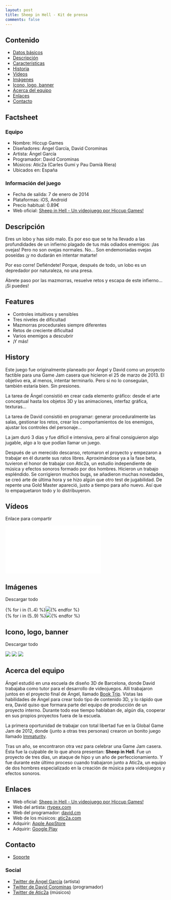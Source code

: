 ```yaml
---
layout: post
title: Sheep in Hell - Kit de prensa
comments: false
---
```


Contenido
---------

<ul class="listing">
  <li><i class="icon icon-chevron-right"></i><a href="#factsheet">Datos básicos</a></li>
  <li><i class="icon icon-chevron-right"></i><a href="#description">Descripción</a></li>
  <li><i class="icon icon-chevron-right"></i><a href="#features">Características</a></li>
  <li><i class="icon icon-chevron-right"></i><a href="#history">Historia</a></li>
  <li><i class="icon icon-chevron-right"></i><a href="#videos">Vídeos</a></li>
  <li><i class="icon icon-chevron-right"></i><a href="#images">Imágenes</a></li>
  <li><i class="icon icon-chevron-right"></i><a href="#logos">Icono, logo, banner</a></li>
  <li><i class="icon icon-chevron-right"></i><a href="#aboutus">Acerca del equipo</a></li>
  <li><i class="icon icon-chevron-right"></i><a href="#links">Enlaces</a></li>
  <li><i class="icon icon-chevron-right"></i><a href="#contact">Contacto</a></li>
</ul>

<a id="factsheet"></a>
Factsheet
---------

<p>
	<h3>Equipo</h3>
	<ul class="listing">
	  <li>Nombre: Hiccup Games</li>
	  <li>Diseñadores: Ángel García, David Corominas</li>
	  <li>Artista: Ángel García</li>
	  <li>Programador: David Corominas</li>
	  <li>Músicos: Atic2a (Carles Gumí y Pau Damià Riera)</li>
	  <li>Ubicados en: España</li>
	</ul>
</p>

<p>
	<h3>Información del juego</h3>
	<ul class="listing">
	  <li>Fecha de salida: 7 de enero de 2014</li>
	  <li>Plataformas: iOS, Android</li>
	  <li>Precio habitual: 0.89€</li>
	  <li>Web oficial: <a href="http://david.cm/landing/sheepinhell">Sheep in Hell - Un videojuego por Hiccup Games!</a></li>
	</ul>
</p>

<a id="description"></a>
Descripción
-----------

Eres un lobo y has sido malo. Es por eso que se te ha llevado a las profundidades de un infierno plagado de tus más odiados enemigos: ¡las ovejas! Pero no son ovejas normales. No... Son endemoniadas ovejas poseídas ¡y no dudarán en intentar matarte!

Por eso corre! Defiéndete! Porque, después de todo, un lobo es un depredador por naturaleza, no una presa.

Ábrete paso por las mazmorras, resuelve retos y escapa de este infierno... ¡Si puedes!

<a id="features"></a>
Features
--------

<ul class="listing">
  <li><i class="icon icon-ok"></i>Controles intuitivos y sensibles</li>
  <li><i class="icon icon-ok"></i>Tres niveles de dificultad</li>
  <li><i class="icon icon-ok"></i>Mazmorras procedurales siempre diferentes</li>
  <li><i class="icon icon-ok"></i>Retos de creciente dificultad</li>
  <li><i class="icon icon-ok"></i>Varios enemigos a descubrir</li>
  <li><i class="icon icon-ok"></i>¡Y más!</li>
</ul>

<a id="history"></a>
History
-------

Este juego fue originalmente planeado por Ángel y David como un proyecto factible para una Game Jam casera que hicieron el 25 de marzo de 2013. El objetivo era, al menos, intentar terminarlo. Pero si no lo conseguían, también estaría bien. Sin presiones.

La tarea de Ángel consistió en crear cada elemento gráfico: desde el arte conceptual hasta los objetos 3D y las animaciones, interfaz gráfica, texturas...

La tarea de David consistió en programar: generar proceduralmente las salas, gestionar los retos, crear los comportamientos de los enemigos, ajustar los controles del personaje...

La jam duró 3 días y fue difícil e intensiva, pero al final consiguieron algo jugable, algo a lo que podían llamar un juego.

Después de un merecido descanso, retomaron el proyecto y empezaron a trabajar en él durante sus ratos libres. Aproximándose ya a la fase beta, tuvieron el honor de trabajar con Atic2a, un estudio independiente de música y efectos sonoros formado por dos hombres. Hicieron un trabajo espléndido. Se corrigieron muchos bugs, se añadieron muchas novedades, se creó arte de última hora y se hizo algún que otro test de jugabilidad. De repente una Gold Master apareció, justo a tiempo para año nuevo. Así que lo empaquetaron todo y lo distribuyeron.

<a id="videos"></a>
Vídeos
------

Enlace para compartir <a href="http://youtu.be/6wIvIz8m40s"><i class="icon icon-external-link"></i></a>

<iframe id="video" frameborder="0" src="//www.youtube-nocookie.com/embed/6wIvIz8m40s?rel=0" allowfullscreen></iframe>

<a id="images"></a>
Imágenes
--------

Descargar todo <a href="sheepinhell_contents/screenshots.zip"><i class="icon icon-download-alt"></i></a>

<section class="gallery">
{% for i in (1..4) %}<a href="sheepinhell_contents/screenshot{{ i }}.png"><img src="sheepinhell_contents/screenshot{{ i }}.png"></a>{% endfor %}
</section>
<section class="minigallery">
{% for i in (5..9) %}<a href="sheepinhell_contents/screenshot{{ i }}.png"><img src="sheepinhell_contents/screenshot{{ i }}.png"></a>{% endfor %}
</section>

<a id="logos"></a>
Icono, logo, banner
-------------------

Descargar todo <a href="sheepinhell_contents/logos.zip"><i class="icon icon-download-alt"></i></a>

<section class="gallery">
<a href="sheepinhell_contents/icon.png"><img src="sheepinhell_contents/icon.png"></a>
<a href="sheepinhell_contents/logo.png"><img src="sheepinhell_contents/logo.png"></a>
<a href="sheepinhell_contents/banner.png"><img src="sheepinhell_contents/banner.png"></a>
</section>

<a id="aboutus"></a>
Acerca del equipo
-----------------

Ángel estudió en una escuela de diseño 3D de Barcelona, donde David trabajaba como tutor para el desarrollo de videojuegos. Allí trabajaron juntos en el proyecto final de Ángel, llamado <a href="http://rtypex.com/juegos/booktrip/">Book Trip</a>. Vistas las habilidades de Ángel para crear todo tipo de contenido 3D, y lo rápido que era, David quiso que formara parte del equipo de producción de un proyecto interno. Durante todo ese tiempo hablaban de, algún día, cooperar en sus propios proyectos fuera de la escuela.

La primera oportunidad de trabajar con total libertad fue en la Global Game Jam de 2012, donde (junto a otras tres personas) crearon un bonito juego llamado <a href="http://archive.globalgamejam.org/2012/immaturity">Immaturity</a>.

Tras un año, se encontraron otra vez para celebrar una Game Jam casera. Ésta fue la culpable de lo que ahora presentan: <b>Sheep in Hell</b>. Fue un proyecto de tres días, un ataque de hipo y un año de perfeccionamiento. Y fue durante este último proceso cuando trabajaron junto a Atic2a, un equipo de dos hombres especializado en la creación de música para videojuegos y efectos sonoros.

<a id="links"></a>
Enlaces
-------

<ul class="listing">
  <li><i class="icon icon-external-link"></i>Web oficial: <a href="http://www.david.cm/landing/sheepinhell">Sheep in Hell - Un videojuego por Hiccup Games!</a></li>
  <li><i class="icon icon-external-link"></i>Web del artista: <a href="http://www.rtypex.com">rtypex.com</a></li>
  <li><i class="icon icon-external-link"></i>Web del programador: <a href="http://www.david.cm">david.cm</a></li>
  <li><i class="icon icon-external-link"></i>Web de los músicos: <a href="http://www.atic2a.com">atic2a.com</a></li>
  <li><i class="icon icon-external-link"></i>Adquirir: <a href="https://itunes.apple.com/us/app/sheep-in-hell/id788371896?mt=8">Apple AppStore</a></li>
  <li><i class="icon icon-external-link"></i>Adquirir: <a href="https://play.google.com/store/apps/details?id=cm.david.sheepinhell">Google Play</a></li>
</ul>

<a id="contact"></a>
Contacto
--------

<ul class="listing">
  <li><a href="http://david.cm/support">Soporte</a></li>
</ul>

<h3>Social</h3>

<ul class="listing">
  <li><i class="icon icon-twitter"></i><a href="https://twitter.com/rtypex">Twitter de Ángel García</a> (artista)</li>
  <li><i class="icon icon-twitter"></i><a href="https://twitter.com/tmdchi">Twitter de David Corominas</a> (programador)</li>
  <li><i class="icon icon-twitter"></i><a href="https://twitter.com/atic2a">Twitter de Atic2a</a> (músicos)</li>
</ul>
